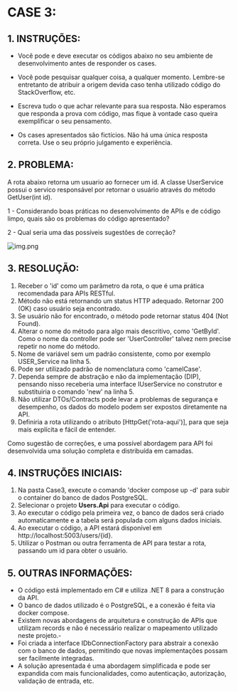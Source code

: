 # CASE 3:

## 1. INSTRUÇÕES:
- Você pode e deve executar os códigos abaixo no seu ambiente de desenvolvimento antes de responder os cases.

- Você pode pesquisar qualquer coisa, a qualquer momento. Lembre-se entretanto de atribuir a origem devida caso tenha utilizado código do StackOverflow, etc.

- Escreva tudo o que achar relevante para sua resposta. Não esperamos que responda a prova com código, mas fique à vontade caso queira exemplificar o seu pensamento.

- Os cases apresentados são fictícios. Não há uma única resposta correta. Use o seu próprio julgamento e experiência.

## 2. PROBLEMA:
A rota abaixo retorna um usuario ao fornecer um id. A classe UserService possui o servico responsável por retornar o usuário através do método GetUser(int id).

1 - Considerando boas práticas no desenvolvimento de APIs e de código limpo, quais são os problemas do código apresentado?
 
2 - Qual seria uma das possíveis sugestões de correção? 

![img.png](img.png)

## 3. RESOLUÇÃO:
1. Receber o 'id' como um parâmetro da rota, o que é uma prática recomendada para APIs RESTful.
2. Método não está retornando um status HTTP adequado. Retornar 200 (OK) caso usuário seja encontrado.
3. Se usuário não for encontrado, o método pode retornar status 404 (Not Found).
4. Alterar o nome do método para algo mais descritivo, como 'GetById'. Como o nome da controller pode ser 'UserController' talvez nem precise repetir no nome do método.
5. Nome de variável sem um padrão consistente, como por exemplo USER_Service na linha 5. 
6. Pode ser utilizado padrão de nomenclatura como 'camelCase'.
7. Dependa sempre de abstração e não da implementação (DIP), pensando nisso receberia uma interface IUserService no construtor e substituiria o comando 'new' na linha 5.
8. Não utilizar DTOs/Contracts pode levar a problemas de segurança e desempenho, os dados do modelo podem ser expostos diretamente na API.
9. Definiria a rota utilizando o atributo [HttpGet('rota-aqui')], para que seja mais explícita e fácil de entender.

Como sugestão de correções, e uma possível abordagem para API foi desenvolvida uma solução completa e distribuída em camadas.

## 4. INSTRUÇÕES INICIAIS:
1. Na pasta Case3, execute o comando 'docker compose up -d' para subir o container do banco de dados PostgreSQL.
2. Selecionar o projeto **Users.Api** para executar o código.
3. Ao executar o código pela primeira vez, o banco de dados será criado automaticamente e a tabela será populada com alguns dados iniciais.
4. Ao executar o código, a API estará disponível em http://localhost:5003/users/{id}.
5. Utilizar o Postman ou outra ferramenta de API para testar a rota, passando um id para obter o usuário.

## 5. OUTRAS INFORMAÇÕES:
- O código está implementado em C# e utiliza .NET 8 para a construção da API.
- O banco de dados utilizado é o PostgreSQL, e a conexão é feita via docker compose.
- Existem novas abordagens de arquitetura e construção de APIs que utilizam records e não é necessário realizar o mapeamento utilizado neste projeto.-
- Foi criada a interface IDbConnectionFactory para abstrair a conexão com o banco de dados, permitindo que novas implementações possam ser facilmente integradas.
- A solução apresentada é uma abordagem simplificada e pode ser expandida com mais funcionalidades, como autenticação, autorização, validação de entrada, etc.
 
